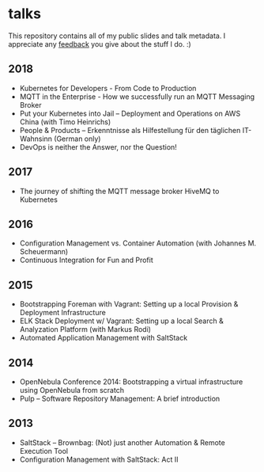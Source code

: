 # talks

This repository contains all of my public slides and talk metadata. I appreciate any [feedback](https://sayat.me/arbe) you give about the stuff I do. :)

## 2018

* Kubernetes for Developers - From Code to Production
* MQTT in the Enterprise - How we successfully run an MQTT Messaging Broker
* Put your Kubernetes into Jail – Deployment and Operations on AWS China (with Timo Heinrichs)
* People & Products – Erkenntnisse als Hilfestellung für den täglichen IT-Wahnsinn (German only)
* DevOps is neither the Answer, nor the Question!

## 2017

*  The journey of shifting the MQTT message broker HiveMQ to Kubernetes

## 2016

* Configuration Management vs. Container Automation (with Johannes M. Scheuermann)
* Continuous Integration for Fun and Profit

## 2015

* Bootstrapping Foreman with Vagrant: Setting up a local Provision & Deployment Infrastructure
* ELK Stack Deployment w/ Vagrant: Setting up a local Search & Analyzation Platform (with Markus Rodi)
* Automated Application Management with SaltStack

## 2014

* OpenNebula Conference 2014: Bootstrapping a virtual infrastructure using OpenNebula from scratch
* Pulp – Software Repository Management: A brief introduction

## 2013

* SaltStack – Brownbag: (Not) just another Automation & Remote Execution Tool
* Configuration Management with SaltStack: Act II
